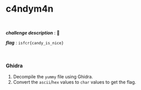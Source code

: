 # c4ndym4n

<br>

**_challenge description_** : :candy:

**_flag_** : `isfcr{candy_is_nice}`

<br>

### Ghidra
1. Decompile the `yummy` file using Ghidra.
2. Convert the `ascii`/`hex` values to `char` values to get the flag.
